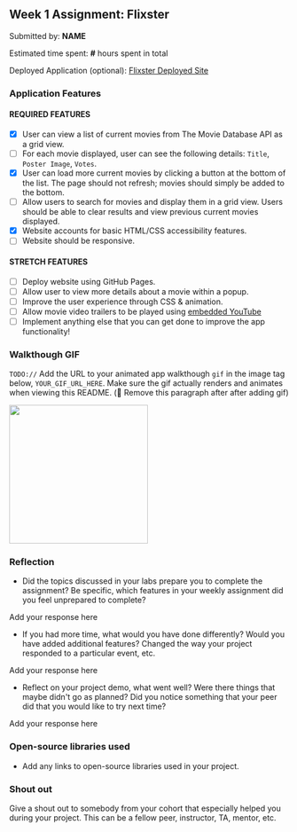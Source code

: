 ## Week 1 Assignment: Flixster

Submitted by: **NAME**

Estimated time spent: **#** hours spent in total

Deployed Application (optional): [Flixster Deployed Site](ADD_LINK_HERE)

### Application Features

#### REQUIRED FEATURES

- [x] User can view a list of current movies from The Movie Database API as a grid view.
- [ ] For each movie displayed, user can see the following details: `Title`, `Poster Image`, `Votes`.
- [x] User can load more current movies by clicking a button at the bottom of the list. The page should not refresh; movies should simply be added to the bottom.
- [ ] Allow users to search for movies and display them in a grid view. Users should be able to clear results and view previous current movies displayed.
- [x] Website accounts for basic HTML/CSS accessibility features.
- [ ] Website should be responsive.

#### STRETCH FEATURES

- [ ] Deploy website using GitHub Pages. 
- [ ] Allow user to view more details about a movie within a popup.
- [ ] Improve the user experience through CSS & animation.
- [ ] Allow movie video trailers to be played using [embedded YouTube](https://support.google.com/youtube/answer/171780?hl=en)
- [ ] Implement anything else that you can get done to improve the app functionality!

### Walkthough GIF

`TODO://` Add the URL to your animated app walkthough `gif` in the image tag below, `YOUR_GIF_URL_HERE`. Make sure the gif actually renders and animates when viewing this README. (🚫 Remove this paragraph after after adding gif)

<img src="YOUR_GIF_URL_HERE" width=250><br>

### Reflection

* Did the topics discussed in your labs prepare you to complete the assignment? Be specific, which features in your weekly assignment did you feel unprepared to complete?

Add your response here

* If you had more time, what would you have done differently? Would you have added additional features? Changed the way your project responded to a particular event, etc.
  
Add your response here

* Reflect on your project demo, what went well? Were there things that maybe didn't go as planned? Did you notice something that your peer did that you would like to try next time?

Add your response here

### Open-source libraries used

- Add any links to open-source libraries used in your project.

### Shout out

Give a shout out to somebody from your cohort that especially helped you during your project. This can be a fellow peer, instructor, TA, mentor, etc.
